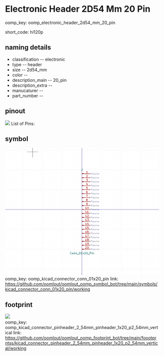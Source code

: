 # Electronic Header 2D54 Mm 20 Pin
oomp_key: oomp_electronic_header_2d54_mm_20_pin  

short_code: hi120p
## naming details
* classification -- electronic
* type -- header
* size -- 2d54_mm
* color -- 
* description_main -- 20_pin
* description_extra -- 
* manucaturer -- 
* part_number -- 
## pinout
![](working_pinout_600.png)
List of Pins:

## symbol

![](symbol/0/working/working_600.png)  
oomp_key: oomp_kicad_connector_conn_01x20_pin
link: https://github.com/oomlout/oomlout_oomp_symbol_bot/tree/main/symbols/kicad_connector_conn_01x20_pin/working


## footprint

![](footprint/0/working/working_600.png)  
oomp_key: oomp_kicad_connector_pinheader_2_54mm_pinheader_1x20_p2_54mm_vertical
link: https://github.com/oomlout/oomlout_oomp_footprint_bot/tree/main/foootprntss/kicad_connector_pinheader_2_54mm_pinheader_1x20_p2_54mm_vertical/working
